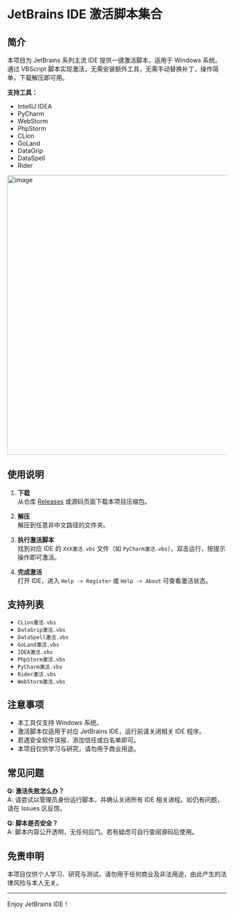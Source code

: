 # JetBrains IDE 激活脚本集合

## 简介

本项目为 JetBrains 系列主流 IDE 提供一键激活脚本，适用于 Windows 系统。通过 VBScript 脚本实现激活，无需安装额外工具，无需手动替换补丁，操作简单，下载解压即可用。

**支持工具：**
- IntelliJ IDEA
- PyCharm
- WebStorm
- PhpStorm
- CLion
- GoLand
- DataGrip
- DataSpell
- Rider

<img width="1524" height="642" alt="image" src="https://github.com/user-attachments/assets/096b24ca-1412-48ed-9ac4-2384351a5b5d" />


## 使用说明

1. **下载**  
   从仓库 [Releases](./releases) 或源码页面下载本项目压缩包。

2. **解压**  
   解压到任意非中文路径的文件夹。

3. **执行激活脚本**  
   找到对应 IDE 的 `XXX激活.vbs` 文件（如 `PyCharm激活.vbs`），双击运行，按提示操作即可激活。

4. **完成激活**  
   打开 IDE，进入 `Help -> Register` 或 `Help -> About` 可查看激活状态。

## 支持列表

- `CLion激活.vbs`
- `DataGrip激活.vbs`
- `DataSpell激活.vbs`
- `GoLand激活.vbs`
- `IDEA激活.vbs`
- `PhpStorm激活.vbs`
- `PyCharm激活.vbs`
- `Rider激活.vbs`
- `WebStorm激活.vbs`

## 注意事项

- 本工具仅支持 Windows 系统。
- 激活脚本仅适用于对应 JetBrains IDE，运行前请关闭相关 IDE 程序。
- 若遇安全软件误报，添加信任或白名单即可。
- 本项目仅供学习与研究，请勿用于商业用途。

## 常见问题

**Q: 激活失败怎么办？**  
A: 请尝试以管理员身份运行脚本，并确认关闭所有 IDE 相关进程。如仍有问题，请在 Issues 区反馈。

**Q: 脚本是否安全？**  
A: 脚本内容公开透明，无任何后门。若有疑虑可自行查阅源码后使用。

## 免责申明

本项目仅供个人学习、研究与测试，请勿用于任何商业及非法用途，由此产生的法律风险与本人无关。

---

Enjoy JetBrains IDE！
